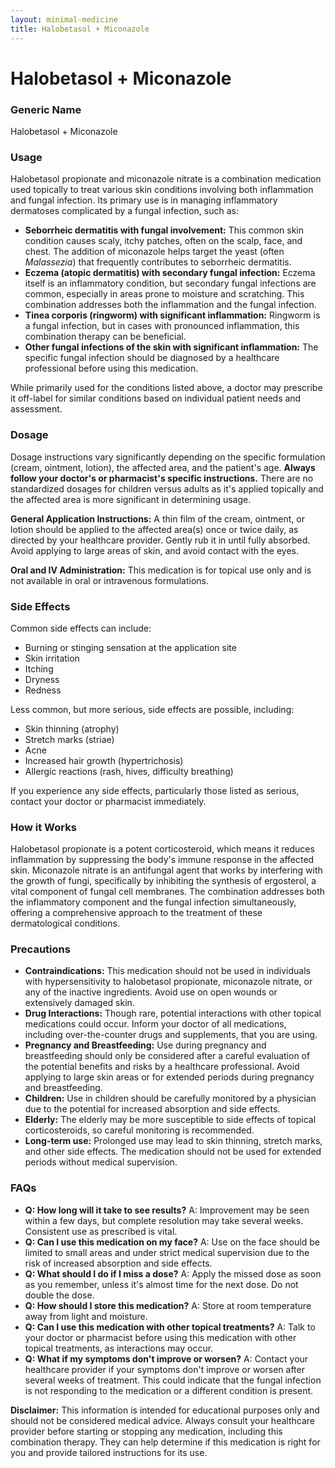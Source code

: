 ```yaml
---
layout: minimal-medicine
title: Halobetasol + Miconazole
---
```


# Halobetasol + Miconazole
### Generic Name
Halobetasol + Miconazole

### Usage
Halobetasol propionate and miconazole nitrate is a combination medication used topically to treat various skin conditions involving both inflammation and fungal infection.  Its primary use is in managing inflammatory dermatoses complicated by a fungal infection, such as:

* **Seborrheic dermatitis with fungal involvement:** This common skin condition causes scaly, itchy patches, often on the scalp, face, and chest.  The addition of miconazole helps target the yeast (often *Malassezia*) that frequently contributes to seborrheic dermatitis.
* **Eczema (atopic dermatitis) with secondary fungal infection:**  Eczema itself is an inflammatory condition, but secondary fungal infections are common, especially in areas prone to moisture and scratching. This combination addresses both the inflammation and the fungal infection.
* **Tinea corporis (ringworm) with significant inflammation:** Ringworm is a fungal infection, but in cases with pronounced inflammation, this combination therapy can be beneficial.
* **Other fungal infections of the skin with significant inflammation:**  The specific fungal infection should be diagnosed by a healthcare professional before using this medication.

While primarily used for the conditions listed above, a doctor may prescribe it off-label for similar conditions based on individual patient needs and assessment.


### Dosage
Dosage instructions vary significantly depending on the specific formulation (cream, ointment, lotion), the affected area, and the patient's age. **Always follow your doctor's or pharmacist's specific instructions.**  There are no standardized dosages for children versus adults as it's applied topically and the affected area is more significant in determining usage.

**General Application Instructions:** A thin film of the cream, ointment, or lotion should be applied to the affected area(s) once or twice daily, as directed by your healthcare provider. Gently rub it in until fully absorbed.  Avoid applying to large areas of skin, and avoid contact with the eyes.

**Oral and IV Administration:** This medication is for topical use only and is not available in oral or intravenous formulations.

### Side Effects
Common side effects can include:

* Burning or stinging sensation at the application site
* Skin irritation
* Itching
* Dryness
* Redness

Less common, but more serious, side effects are possible, including:

* Skin thinning (atrophy)
* Stretch marks (striae)
* Acne
* Increased hair growth (hypertrichosis)
* Allergic reactions (rash, hives, difficulty breathing)


If you experience any side effects, particularly those listed as serious, contact your doctor or pharmacist immediately.  

### How it Works
Halobetasol propionate is a potent corticosteroid, which means it reduces inflammation by suppressing the body's immune response in the affected skin.  Miconazole nitrate is an antifungal agent that works by interfering with the growth of fungi, specifically by inhibiting the synthesis of ergosterol, a vital component of fungal cell membranes.  The combination addresses both the inflammatory component and the fungal infection simultaneously, offering a comprehensive approach to the treatment of these dermatological conditions.

### Precautions
* **Contraindications:** This medication should not be used in individuals with hypersensitivity to halobetasol propionate, miconazole nitrate, or any of the inactive ingredients.  Avoid use on open wounds or extensively damaged skin.
* **Drug Interactions:** Though rare, potential interactions with other topical medications could occur. Inform your doctor of all medications, including over-the-counter drugs and supplements, that you are using.
* **Pregnancy and Breastfeeding:**  Use during pregnancy and breastfeeding should only be considered after a careful evaluation of the potential benefits and risks by a healthcare professional.  Avoid applying to large skin areas or for extended periods during pregnancy and breastfeeding.
* **Children:** Use in children should be carefully monitored by a physician due to the potential for increased absorption and side effects.
* **Elderly:** The elderly may be more susceptible to side effects of topical corticosteroids, so careful monitoring is recommended.
* **Long-term use:**  Prolonged use may lead to skin thinning, stretch marks, and other side effects. The medication should not be used for extended periods without medical supervision.


### FAQs
* **Q: How long will it take to see results?**  A: Improvement may be seen within a few days, but complete resolution may take several weeks.  Consistent use as prescribed is vital.
* **Q: Can I use this medication on my face?** A:  Use on the face should be limited to small areas and under strict medical supervision due to the risk of increased absorption and side effects.
* **Q: What should I do if I miss a dose?** A: Apply the missed dose as soon as you remember, unless it's almost time for the next dose.  Do not double the dose.
* **Q: How should I store this medication?** A: Store at room temperature away from light and moisture.
* **Q: Can I use this medication with other topical treatments?** A:  Talk to your doctor or pharmacist before using this medication with other topical treatments, as interactions may occur.
* **Q: What if my symptoms don't improve or worsen?** A: Contact your healthcare provider if your symptoms don't improve or worsen after several weeks of treatment.  This could indicate that the fungal infection is not responding to the medication or a different condition is present.

**Disclaimer:** This information is intended for educational purposes only and should not be considered medical advice.  Always consult your healthcare provider before starting or stopping any medication, including this combination therapy.  They can help determine if this medication is right for you and provide tailored instructions for its use.
